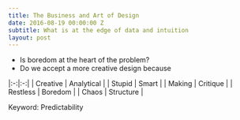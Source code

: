 ```yaml
---
title: The Business and Art of Design
date: 2016-08-19 00:00:00 Z
subtitle: What is at the edge of data and intuition
layout: post
---
```


- Is boredom at the heart of the problem?
- Do we accept a more creative design because

|:-:|:-:|
| Creative | Analytical |
| Stupid   | Smart |
| Making   | Critique |
| Restless | Boredom |
| Chaos | Structure |


Keyword: Predictability